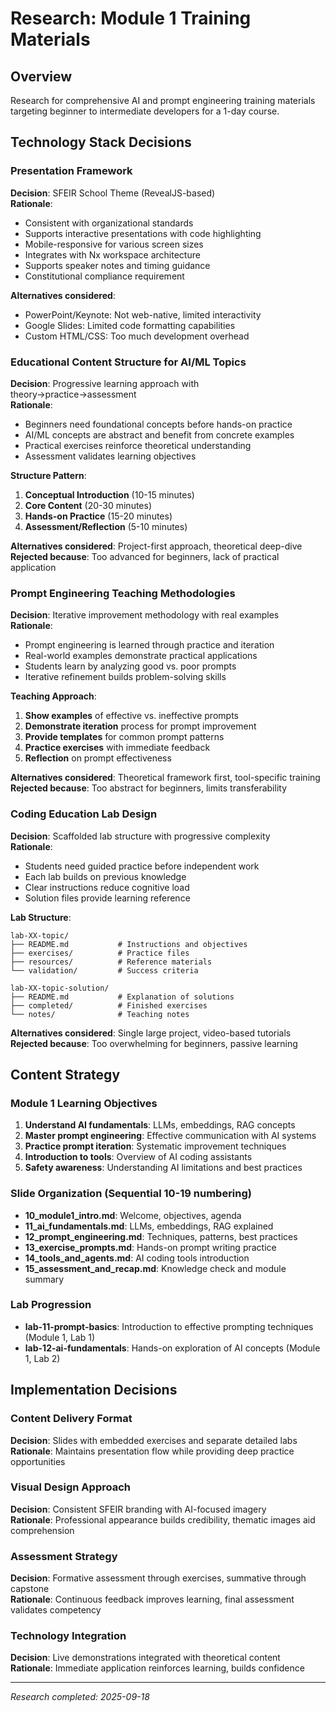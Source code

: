 # Research: Module 1 Training Materials

## Overview
Research for comprehensive AI and prompt engineering training materials targeting beginner to intermediate developers for a 1-day course.

## Technology Stack Decisions

### Presentation Framework
**Decision**: SFEIR School Theme (RevealJS-based)  
**Rationale**: 
- Consistent with organizational standards
- Supports interactive presentations with code highlighting
- Mobile-responsive for various screen sizes
- Integrates with Nx workspace architecture
- Supports speaker notes and timing guidance
- Constitutional compliance requirement

**Alternatives considered**:
- PowerPoint/Keynote: Not web-native, limited interactivity
- Google Slides: Limited code formatting capabilities
- Custom HTML/CSS: Too much development overhead

### Educational Content Structure for AI/ML Topics

**Decision**: Progressive learning approach with theory→practice→assessment  
**Rationale**:
- Beginners need foundational concepts before hands-on practice
- AI/ML concepts are abstract and benefit from concrete examples
- Practical exercises reinforce theoretical understanding
- Assessment validates learning objectives

**Structure Pattern**:
1. **Conceptual Introduction** (10-15 minutes)
2. **Core Content** (20-30 minutes) 
3. **Hands-on Practice** (15-20 minutes)
4. **Assessment/Reflection** (5-10 minutes)

**Alternatives considered**: Project-first approach, theoretical deep-dive  
**Rejected because**: Too advanced for beginners, lack of practical application

### Prompt Engineering Teaching Methodologies

**Decision**: Iterative improvement methodology with real examples  
**Rationale**:
- Prompt engineering is learned through practice and iteration
- Real-world examples demonstrate practical applications
- Students learn by analyzing good vs. poor prompts
- Iterative refinement builds problem-solving skills

**Teaching Approach**:
1. **Show examples** of effective vs. ineffective prompts
2. **Demonstrate iteration** process for prompt improvement
3. **Provide templates** for common prompt patterns
4. **Practice exercises** with immediate feedback
5. **Reflection** on prompt effectiveness

**Alternatives considered**: Theoretical framework first, tool-specific training  
**Rejected because**: Too abstract for beginners, limits transferability

### Coding Education Lab Design

**Decision**: Scaffolded lab structure with progressive complexity  
**Rationale**:
- Students need guided practice before independent work
- Each lab builds on previous knowledge
- Clear instructions reduce cognitive load
- Solution files provide learning reference

**Lab Structure**:
```
lab-XX-topic/
├── README.md           # Instructions and objectives
├── exercises/          # Practice files
├── resources/          # Reference materials
└── validation/         # Success criteria

lab-XX-topic-solution/
├── README.md           # Explanation of solutions
├── completed/          # Finished exercises
└── notes/              # Teaching notes
```

**Alternatives considered**: Single large project, video-based tutorials  
**Rejected because**: Too overwhelming for beginners, passive learning

## Content Strategy

### Module 1 Learning Objectives
1. **Understand AI fundamentals**: LLMs, embeddings, RAG concepts
2. **Master prompt engineering**: Effective communication with AI systems
3. **Practice prompt iteration**: Systematic improvement techniques
4. **Introduction to tools**: Overview of AI coding assistants
5. **Safety awareness**: Understanding AI limitations and best practices

### Slide Organization (Sequential 10-19 numbering)
- **10_module1_intro.md**: Welcome, objectives, agenda
- **11_ai_fundamentals.md**: LLMs, embeddings, RAG explained
- **12_prompt_engineering.md**: Techniques, patterns, best practices
- **13_exercise_prompts.md**: Hands-on prompt writing practice
- **14_tools_and_agents.md**: AI coding tools introduction
- **15_assessment_and_recap.md**: Knowledge check and module summary

### Lab Progression
- **lab-11-prompt-basics**: Introduction to effective prompting techniques (Module 1, Lab 1)
- **lab-12-ai-fundamentals**: Hands-on exploration of AI concepts (Module 1, Lab 2)

## Implementation Decisions

### Content Delivery Format
**Decision**: Slides with embedded exercises and separate detailed labs  
**Rationale**: Maintains presentation flow while providing deep practice opportunities

### Visual Design Approach
**Decision**: Consistent SFEIR branding with AI-focused imagery  
**Rationale**: Professional appearance builds credibility, thematic images aid comprehension

### Assessment Strategy
**Decision**: Formative assessment through exercises, summative through capstone  
**Rationale**: Continuous feedback improves learning, final assessment validates competency

### Technology Integration
**Decision**: Live demonstrations integrated with theoretical content  
**Rationale**: Immediate application reinforces learning, builds confidence

---
*Research completed: 2025-09-18*